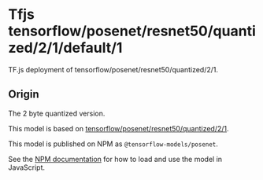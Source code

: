 # Tfjs tensorflow/posenet/resnet50/quantized/2/1/default/1
TF.js deployment of tensorflow/posenet/resnet50/quantized/2/1.

<!-- parent-model: tensorflow/posenet/resnet50/quantized/2/1 -->

## Origin
The 2 byte quantized version.

This model is based on [tensorflow/posenet/resnet50/quantized/2/1](https://tfhub.dev/tensorflow/posenet/resnet50/quantized/2/1).

This model is published on NPM as `@tensorflow-models/posenet`.

See the [NPM documentation](https://www.npmjs.com/package/@tensorflow-models/posenet)
for how to load and use the model in JavaScript.
